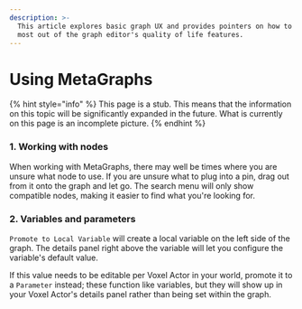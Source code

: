 ```yaml
---
description: >-
  This article explores basic graph UX and provides pointers on how to get the
  most out of the graph editor's quality of life features.
---
```


# Using MetaGraphs

{% hint style="info" %}
This page is a stub. This means that the information on this topic will be significantly expanded in the future. What is currently on this page is an incomplete picture.
{% endhint %}

### 1. Working with nodes

When working with MetaGraphs, there may well be times where you are unsure what node to use. If you are unsure what to plug into a pin, drag out from it onto the graph and let go. The search menu will only show compatible nodes, making it easier to find what you're looking for.

### 2. Variables and parameters

`Promote to Local Variable` will create a local variable on the left side of the graph. The details panel right above the variable will let you configure the variable's default value.&#x20;

If this value needs to be editable per Voxel Actor in your world, promote it to a `Parameter` instead; these function like variables, but they will show up in your Voxel Actor's details panel rather than being set within the graph.
